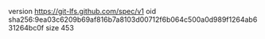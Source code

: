 version https://git-lfs.github.com/spec/v1
oid sha256:9ea03c6209b69af816b7a8103d00712f6b064c500a0d989f1264ab631264bc0f
size 453
